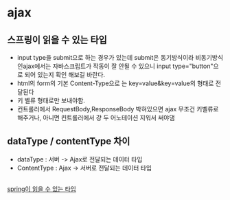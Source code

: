 # ajax


## 스프링이 읽을 수 있는 타입
- input type을 submit으로 하는 경우가 있는데 submit은 동기방식이라 비동기방식인ajax에서는 자바스크립트가 작동이 잘 안될 수 있으니 input type="button"으로 되어 있는지 확인 해보길 바란다.
- html의 form의 기본 Content-Type으로 는 key=value&key=value의 형태로 전달된다
- 키 벨류 형태로만 보내야함.
- 컨트롤러에서 RequestBody,ResponseBody 박혀있으면 ajax 무조건 키벨류로 해주거나, 아니면 컨트롤러에서 걍 두 어노테이션 지워서 써야댐



## dataType / contentType 차이

- dataType : 서버 -> Ajax로 전달되는 데이터 타입
- ContentType :  Ajax -> 서버로 전달되는 데이터 타입


## 
[spring이 읽을 수 있는 타입](https://stackoverflow.com/questions/34782025/http-post-request-with-content-type-application-x-www-form-urlencoded-not-workin/38252762#38252762)
